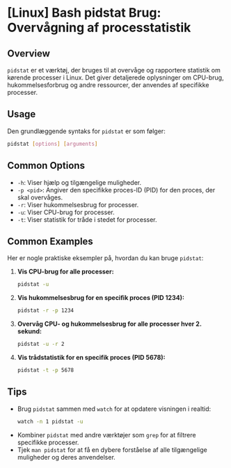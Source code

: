# [Linux] Bash pidstat Brug: Overvågning af processtatistik

## Overview
`pidstat` er et værktøj, der bruges til at overvåge og rapportere statistik om kørende processer i Linux. Det giver detaljerede oplysninger om CPU-brug, hukommelsesforbrug og andre ressourcer, der anvendes af specifikke processer.

## Usage
Den grundlæggende syntaks for `pidstat` er som følger:

```bash
pidstat [options] [arguments]
```

## Common Options
- `-h`: Viser hjælp og tilgængelige muligheder.
- `-p <pid>`: Angiver den specifikke proces-ID (PID) for den proces, der skal overvåges.
- `-r`: Viser hukommelsesbrug for processer.
- `-u`: Viser CPU-brug for processer.
- `-t`: Viser statistik for tråde i stedet for processer.

## Common Examples
Her er nogle praktiske eksempler på, hvordan du kan bruge `pidstat`:

1. **Vis CPU-brug for alle processer:**
   ```bash
   pidstat -u
   ```

2. **Vis hukommelsesbrug for en specifik proces (PID 1234):**
   ```bash
   pidstat -r -p 1234
   ```

3. **Overvåg CPU- og hukommelsesbrug for alle processer hver 2. sekund:**
   ```bash
   pidstat -u -r 2
   ```

4. **Vis trådstatistik for en specifik proces (PID 5678):**
   ```bash
   pidstat -t -p 5678
   ```

## Tips
- Brug `pidstat` sammen med `watch` for at opdatere visningen i realtid:
  ```bash
  watch -n 1 pidstat -u
  ```
- Kombiner `pidstat` med andre værktøjer som `grep` for at filtrere specifikke processer.
- Tjek `man pidstat` for at få en dybere forståelse af alle tilgængelige muligheder og deres anvendelser.